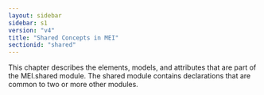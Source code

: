 ```yaml
---
layout: sidebar
sidebar: s1
version: "v4"
title: "Shared Concepts in MEI"
sectionid: "shared"
---
```


This chapter describes the elements, models, and attributes that are part of the MEI.shared module. The shared module contains declarations that are common to two or more other modules.
